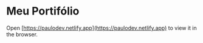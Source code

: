 # Meu Portifólio

Open [https://paulodev.netlify.app](https://paulodev.netlify.app) to view it in the browser.
